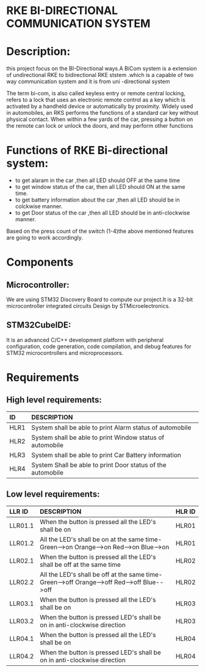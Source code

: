 # RKE BI-DIRECTIONAL COMMUNICATION SYSTEM
# Description:
this project focus on the BI-Directional ways.A BiCom system is a extension of undirectional RKE to bidirectional RKE ststem .which is a capable of two way communication system and it is from uni -directional system

The term bi-com, is also called keyless entry or remote central locking, refers to a lock that uses an electronic remote control as a key which is activated by a handheld device or automatically by proximity. Widely used in automobiles, an RKS performs the functions of a standard car key without physical contact. When within a few yards of the car, pressing a button on the remote can lock or unlock the doors, and may perform other functions
# Functions of RKE Bi-directional system:
* to get alaram in the car ,then all LED should OFF at the same time
* to get window status of the car, then all LED should ON at the same time.
* to get battery information about the car ,then all LED should be in colckwise manner.
* to get Door status of the car ,then all LED should be in anti-clockwise manner.

Based on the press count of the switch (1-4)the above mentioned features are going to work accordingly. 
# Components
## Microcontroller:
We are using STM32 Discovery Board to compute our project.It is a 32-bit microcontroller integrated circuits Design by STMicroelectronics.
## STM32CubeIDE:
It is an advanced C/C++ development platform with peripheral configuration, code generation, code compilation, and debug features for STM32 microcontrollers and microprocessors.
# Requirements
## High level requirements:
|ID|DESCRIPTION|
|:----|:---|
|HLR1|System shall be able to print Alarm status of automobile   | 
|HLR2| System shall be able to print Window status of automobile  |
|HLR3| System shall be able to print Car Battery information  |
|HLR4| System Shall be able to print Door status of the automobile  |
## Low level requirements:
|LLR ID|DESCRIPTION| HLR ID|
|:----|:---|:---|
|LLR01.1|When the button is pressed all the LED's shall be on  |HLR01  |
|LLR01.2| All the LED's shall be on at the same time-Green-->on Orange-->on Red-->on Blue-->on  | HLR01 |
|LLR02.1|When the button is pressed all the LED's shall be off at the same time|HLR02   |
|LLR02.2|All the LED's shall be off at the same time-Green-->off Orange-->off Red-->off Blue-->off|HLR02  |
|LLR03.1|When the button is pressed all the LED's shall be on| HLR03 |
|LLR03.2|When the button is pressed LED's shall be on in anti-clockwise direction| HLR03|
|LLR04.1|When the button is pressed all the LED's shall be on|HLR04 |
|LLR04.2|When the button is pressed LED's shall be on in anti-clockwise direction| HLR04 |

